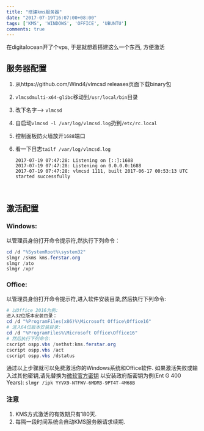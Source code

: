 ```yaml
---
title: "搭建kms服务器"
date: "2017-07-19T16:07:00+08:00"
tags: ['KMS', 'WINDOWS', 'OFFICE', 'UBUNTU']
comments: true
---
```



在digitalocean开了个vps, 于是就想着搭建这么一个东西, 方便激活

## 服务器配置

1. 从https://github.com/Wind4/vlmcsd releases页面下载binary包

2. `vlmcsdmulti-x64-glibc`移动到`/usr/local/bin`目录

3. 改下名字--> `vlmcsd`

4. 自启动`vlmcsd -l /var/log/vlmcsd.log`扔到`/etc/rc.local`

5. 控制面板防火墙放开`1688`端口

6. 看一下日志`tailf /var/log/vlmcsd.log`

   ```
   2017-07-19 07:47:28: Listening on [::]:1688
   2017-07-19 07:47:28: Listening on 0.0.0.0:1688
   2017-07-19 07:47:28: vlmcsd 1111, built 2017-06-17 00:53:13 UTC started successfully
   ```

   ​

## 激活配置

### Windows:

以管理员身份打开命令提示符,然执行下列命令：

```powershell
cd /d "%SystemRoot%\system32"
slmgr /skms kms.ferstar.org
slmgr /ato
slmgr /xpr
```

### Office:

以管理员身份打开命令提示符,进入软件安装目录,然后执行下列命令:
```powershell
# 以Office 2016为例:
进入32位版本安装目录：
cd /d "%ProgramFiles(x86)%\Microsoft Office\Office16"
# 进入64位版本安装目录:
cd /d "%ProgramFiles%\Microsoft Office\Office16"
# 然后执行下列命令:
cscript ospp.vbs /sethst:kms.ferstar.org
cscript ospp.vbs /act
cscript ospp.vbs /dstatus
```

通过以上步骤就可以免费激活你的Windows系统和Office软件.
如果激活失败或输入过其他密钥,请先替换为[微软官方密钥](https://technet.microsoft.com/en-us/library/jj612867.aspx)
以安装政府版密钥为例(Ent G 400 Years):
`slmgr /ipk YYVX9-NTFWV-6MDM3-9PT4T-4M68B` 

### 注意

1. KMS方式激活的有效期只有180天.
2. 每隔一段时间系统会自动KMS服务器请求续期.